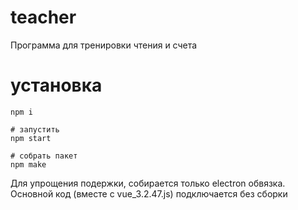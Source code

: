 # teacher

Программа для тренировки чтения и счета

# установка

    npm i

    # запустить
    npm start

    # собрать пакет
    npm make

Для упрощения подержки, собирается только electron обвязка.
Основной код (вместе с vue_3.2.47.js) подключается без сборки